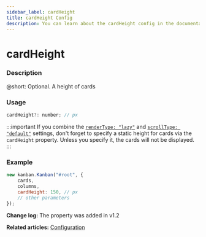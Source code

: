 ```yaml
---
sidebar_label: cardHeight
title: cardHeight Config
description: You can learn about the cardHeight config in the documentation of the DHTMLX JavaScript Kanban library. Browse developer guides and API reference, try out code examples and live demos, and download a free 30-day evaluation version of DHTMLX Kanban.
---
```


# cardHeight

### Description

@short: Optional. A height of cards

### Usage

~~~jsx {}
cardHeight?: number; // px
~~~

:::important
If you combine the [`renderType: "lazy"`](api/config/js_kanban_rendertype_config.md) and [`scrollType: "default"`](api/config/js_kanban_scrolltype_config.md) settings, don't forget to specify a static height for cards via the `cardHeight` property. Unless you specify it, the cards will not be displayed.
:::

### Example

~~~jsx {4}
new kanban.Kanban("#root", {
	cards,
	columns,
	cardHeight: 150, // px
	// other parameters
});
~~~

**Change log:** The property was added in v1.2

**Related articles:** [Configuration](../../../guides/configuration#cards)
